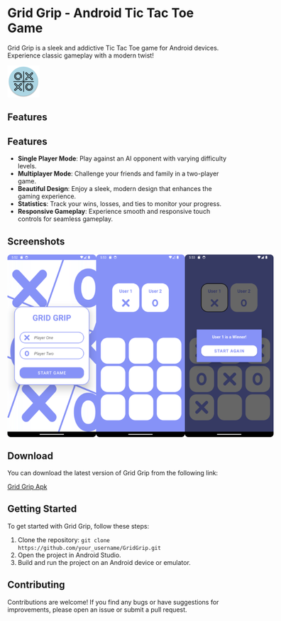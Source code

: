 # Grid Grip - Android Tic Tac Toe Game

Grid Grip is a sleek and addictive Tic Tac Toe game for Android devices. Experience classic gameplay with a modern twist!

![Grid Grip Logo](app/src/main/res/mipmap-hdpi/ic_launcher_round.webp)

## Features

## Features

- **Single Player Mode**: Play against an AI opponent with varying difficulty levels.
- **Multiplayer Mode**: Challenge your friends and family in a two-player game.
- **Beautiful Design**: Enjoy a sleek, modern design that enhances the gaming experience.
- **Statistics**: Track your wins, losses, and ties to monitor your progress.
- **Responsive Gameplay**: Experience smooth and responsive touch controls for seamless gameplay.

## Screenshots
<div style="display: flex; justify-content: space-between;">
    <img src="app/src/main/res/drawable/Homepage.png" alt="Homepage" width="200">
    <img src="app/src/main/res/drawable/Gridbox.png" alt="Gameplay" width="200">
    <img src="app/src/main/res/drawable/Output.png" alt="Result" width="200">
</div>

## Download

You can download the latest version of Grid Grip from the following link:

[Grid Grip Apk](Grid_Grip.apk)

## Getting Started

To get started with Grid Grip, follow these steps:

1. Clone the repository: `git clone https://github.com/your_username/GridGrip.git`
2. Open the project in Android Studio.
3. Build and run the project on an Android device or emulator.

## Contributing

Contributions are welcome! If you find any bugs or have suggestions for improvements, please open an issue or submit a pull request. 
